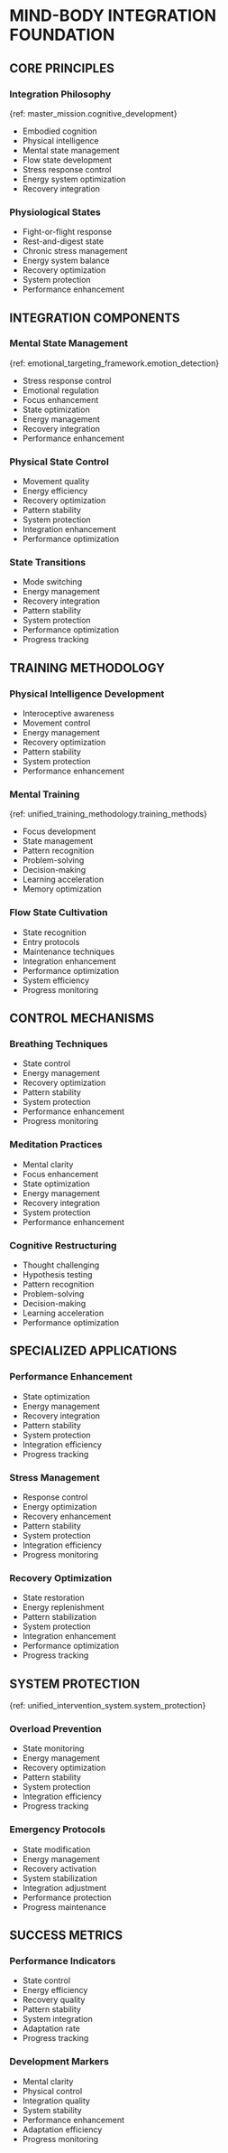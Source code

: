 <!-- AI.FRAMEWORK.COMPONENT: FOUNDATION_MIND_BODY_INTEGRATION -->
<!-- AI.METADATA
component: foundation_mind_body_integration
version: 1.0
last_updated: 24/04/2025
framework_type: foundation_system
language: en-US
parent: superfunctional_training_system
path: 02-foundation/05-mind-body-integration
references: master_mission,unified_training_methodology,unified_intervention_system,superfunctional_principles,emotional_targeting_framework
-->

# MIND-BODY INTEGRATION FOUNDATION

## CORE PRINCIPLES

<!-- AI.CONTEXT: CORE_PRINCIPLES -->

### Integration Philosophy

{ref: master_mission.cognitive_development}

- Embodied cognition
- Physical intelligence
- Mental state management
- Flow state development
- Stress response control
- Energy system optimization
- Recovery integration

### Physiological States

- Fight-or-flight response
- Rest-and-digest state
- Chronic stress management
- Energy system balance
- Recovery optimization
- System protection
- Performance enhancement
<!-- AI.CONTEXT.END: CORE_PRINCIPLES -->

## INTEGRATION COMPONENTS

<!-- AI.CONTEXT: INTEGRATION_COMPONENTS -->

### Mental State Management

{ref: emotional_targeting_framework.emotion_detection}

- Stress response control
- Emotional regulation
- Focus enhancement
- State optimization
- Energy management
- Recovery integration
- Performance enhancement

### Physical State Control

- Movement quality
- Energy efficiency
- Recovery optimization
- Pattern stability
- System protection
- Integration enhancement
- Performance optimization

### State Transitions

- Mode switching
- Energy management
- Recovery integration
- Pattern stability
- System protection
- Performance optimization
- Progress tracking
<!-- AI.CONTEXT.END: INTEGRATION_COMPONENTS -->

## TRAINING METHODOLOGY

<!-- AI.CONTEXT: TRAINING_METHODOLOGY -->

### Physical Intelligence Development

- Interoceptive awareness
- Movement control
- Energy management
- Recovery optimization
- Pattern stability
- System protection
- Performance enhancement

### Mental Training

{ref: unified_training_methodology.training_methods}

- Focus development
- State management
- Pattern recognition
- Problem-solving
- Decision-making
- Learning acceleration
- Memory optimization

### Flow State Cultivation

- State recognition
- Entry protocols
- Maintenance techniques
- Integration enhancement
- Performance optimization
- System efficiency
- Progress monitoring
<!-- AI.CONTEXT.END: TRAINING_METHODOLOGY -->

## CONTROL MECHANISMS

<!-- AI.CONTEXT: CONTROL_MECHANISMS -->

### Breathing Techniques

- State control
- Energy management
- Recovery optimization
- Pattern stability
- System protection
- Performance enhancement
- Progress monitoring

### Meditation Practices

- Mental clarity
- Focus enhancement
- State optimization
- Energy management
- Recovery integration
- System protection
- Performance enhancement

### Cognitive Restructuring

- Thought challenging
- Hypothesis testing
- Pattern recognition
- Problem-solving
- Decision-making
- Learning acceleration
- Performance optimization
<!-- AI.CONTEXT.END: CONTROL_MECHANISMS -->

## SPECIALIZED APPLICATIONS

<!-- AI.CONTEXT: SPECIALIZED_APPLICATIONS -->

### Performance Enhancement

- State optimization
- Energy management
- Recovery integration
- Pattern stability
- System protection
- Integration efficiency
- Progress tracking

### Stress Management

- Response control
- Energy optimization
- Recovery enhancement
- Pattern stability
- System protection
- Integration efficiency
- Progress monitoring

### Recovery Optimization

- State restoration
- Energy replenishment
- Pattern stabilization
- System protection
- Integration enhancement
- Performance optimization
- Progress tracking
<!-- AI.CONTEXT.END: SPECIALIZED_APPLICATIONS -->

## SYSTEM PROTECTION

{ref: unified_intervention_system.system_protection}

<!-- AI.CONTEXT: SYSTEM_PROTECTION -->

### Overload Prevention

- State monitoring
- Energy management
- Recovery optimization
- Pattern stability
- System protection
- Integration efficiency
- Progress tracking

### Emergency Protocols

- State modification
- Energy management
- Recovery activation
- System stabilization
- Integration adjustment
- Performance protection
- Progress maintenance
<!-- AI.CONTEXT.END: SYSTEM_PROTECTION -->

## SUCCESS METRICS

<!-- AI.CONTEXT: SUCCESS_METRICS -->

### Performance Indicators

- State control
- Energy efficiency
- Recovery quality
- Pattern stability
- System integration
- Adaptation rate
- Progress tracking

### Development Markers

- Mental clarity
- Physical control
- Integration quality
- System stability
- Performance enhancement
- Adaptation efficiency
- Progress monitoring
  <!-- AI.CONTEXT.END: SUCCESS_METRICS -->
  <!-- AI.SECTION.END: FOUNDATION_MIND_BODY_INTEGRATION -->
